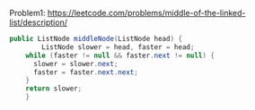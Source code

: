 Problem1: https://leetcode.com/problems/middle-of-the-linked-list/description/

```java
public ListNode middleNode(ListNode head) {
        ListNode slower = head, faster = head;
    while (faster != null && faster.next != null) {
      slower = slower.next;
      faster = faster.next.next;
    }
    return slower;
    }
```

